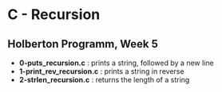 <h1>C - Recursion</h1>
<h2>Holberton Programm, Week 5</h2>
<ul>
<li><strong>0-puts_recursion.c</strong> : prints a string, followed by a new line</li>
<li><strong>1-print_rev_recursion.c</strong> : prints a string in reverse</li>
<li><strong>2-strlen_recursion.c</strong> : returns the length of a string</li>
</ul>
